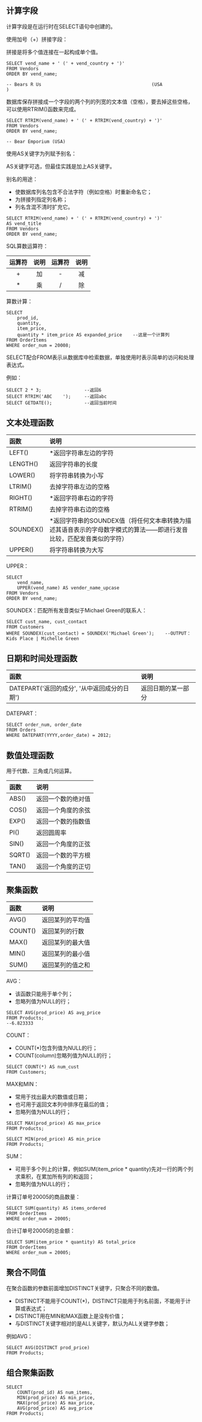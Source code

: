 ## 计算字段

计算字段是在运行时在SELECT语句中创建的。

使用加号（+）拼接字段：

拼接是将多个值连接在一起构成单个值。

```
SELECT vend_name + ' (' + vend_country + ')'
FROM Vendors
ORDER BY vend_name;

-- Bears R Us                                         (USA                                               )
```

数据库保存拼接成一个字段的两个列的列宽的文本值（空格），要去掉这些空格，可以使用RTRIM\(\)函数来完成。

```
SELECT RTRIM(vend_name) + ' (' + RTRIM(vend_country) + ')'
FROM Vendors
ORDER BY vend_name;

-- Bear Emporium (USA)
```

使用AS关键字为列赋予别名：

AS关键字可选，但最佳实践是加上AS关键字。

别名的用途：

* 使数据库列名包含不合法字符（例如空格）时重新命名它；
* 为拼接列指定列名称；
* 列名含混不清时扩充它。

```
SELECT RTRIM(vend_name) + ' (' + RTRIM(vend_country) + ')'
AS vend_title
FROM Vendors
ORDER BY vend_name;
```

SQL算数运算符：

| 运算符 | 说明 | 运算符 | 说明 |
| :---: | :---: | :---: | :---: |
| + | 加 | - | 减 |
| \* | 乘 | / | 除 |

算数计算：

```
SELECT 
    prod_id, 
    quantity, 
    item_price, 
    quantity * item_price AS expanded_price    --这是一个计算列
FROM OrderItems
WHERE order_num = 20008;
```

SELECT配合FROM表示从数据库中检索数据，单独使用时表示简单的访问和处理表达式。

例如：

```
SELECT 2 * 3;                --返回6
SELECT RTRIM('ABC    ');     --返回abc
SELECT GETDATE();            --返回当前时间
```

## 文本处理函数

| 函数 | 说明 |
| :--- | :--- |
| LEFT\(\) | \*返回字符串左边的字符 |
| LENGTH\(\) | 返回字符串的长度 |
| LOWER\(\) | 将字符串转换为小写 |
| LTRIM\(\) | 去掉字符串左边的空格 |
| RIGHT\(\) | \*返回字符串右边的字符 |
| RTRIM\(\) | 去掉字符串右边的空格 |
| SOUNDEX\(\) | \*返回字符串的SOUNDEX值（将任何文本串转换为描述其语音表示的字母数字模式的算法——即进行发音比较，匹配发音类似的字符） |
| UPPER\(\) | 将字符串转换为大写 |

UPPER：

```
SELECT 
    vend_name, 
    UPPER(vend_name) AS vender_name_upcase
FROM Vendors
ORDER BY vend_name;
```

SOUNDEX：匹配所有发音类似于Michael Green的联系人：

```
SELECT cust_name, cust_contact
FROM Customers
WHERE SOUNDEX(cust_contact) = SOUNDEX('Michael Green');    --OUTPUT：Kids Place | Michelle Green
```

## 日期和时间处理函数

| 函数 | 说明 |
| :--- | :--- |
| DATEPART\('返回的成分', '从中返回成分的日期'\) | 返回日期的某一部分 |

DATEPART：

```
SELECT order_num, order_date
FROM Orders
WHERE DATEPART(YYYY,order_date) = 2012;
```

## 数值处理函数

用于代数、三角或几何运算。

| 函数 | 说明 |
| :--- | :--- |
| ABS\(\) | 返回一个数的绝对值 |
| COS\(\) | 返回一个角度的余弦 |
| EXP\(\) | 返回一个数的指数值 |
| PI\(\) | 返回圆周率 |
| SIN\(\) | 返回一个角度的正弦 |
| SQRT\(\) | 返回一个数的平方根 |
| TAN\(\) | 返回一个角度的正切 |

## 聚集函数

| 函数 | 说明 |
| :--- | :--- |
| AVG\(\) | 返回某列的平均值 |
| COUNT\(\) | 返回某列的行数 |
| MAX\(\) | 返回某列的最大值 |
| MIN\(\) | 返回某列的最小值 |
| SUM\(\) | 返回某列的值之和 |

AVG：

* 该函数只能用于单个列；
* 忽略列值为NULL的行；

```
SELECT AVG(prod_price) AS avg_price
FROM Products;
--6.823333
```

COUNT：

* COUNT\(\*\)包含列值为NULL的行；
* COUNT\(column\)忽略列值为NULL的行；

```
SELECT COUNT(*) AS num_cust
FROM Customers;
```

MAX和MIN：

* 常用于找出最大的数值或日期；
* 也可用于返回文本列中排序在最后的值；
* 忽略列值为NULL的行；

```
SELECT MAX(prod_price) AS max_price
FROM Products;
```

```
SELECT MIN(prod_price) AS min_price
FROM Products;
```

SUM：

* 可用于多个列上的计算，例如SUM\(item\_price \* quantity\)先对一行的两个列求乘积，在累加所有列的和返回；
* 忽略列值为NULL的行；

计算订单号20005的商品数量：

```
SELECT SUM(quantity) AS items_ordered
FROM OrderItems
WHERE order_num = 20005;
```

合计订单号20005的总金额：

```
SELECT SUM(item_price * quantity) AS total_price
FROM OrderItems
WHERE order_num = 20005;
```

## 聚合不同值

在聚合函数的参数前面增加DISTINCT关键字，只聚合不同的数值。

* DISTINCT不能用于COUNT\(\*\)，DISTINCT只能用于列名前面，不能用于计算或表达式；
* DISTINCT用在MIN和MAX函数上是没有价值；
* 与DISTINCT关键字相对的是ALL关键字，默认为ALL关键字参数；

例如AVG：

```
SELECT AVG(DISTINCT prod_price)
FROM Products;
```

## 组合聚集函数

```
SELECT 
    COUNT(prod_id) AS num_items,
    MIN(prod_price) AS min_price,
    MAX(prod_price) AS max_price,
    AVG(prod_price) AS avg_price
FROM Products;
```



